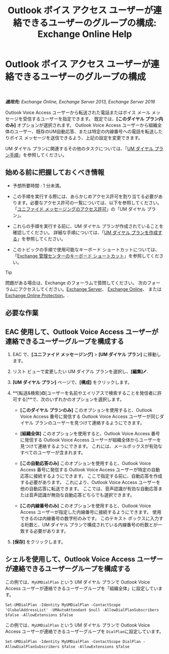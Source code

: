 ﻿---
title: 'Outlook ボイス アクセス ユーザーが連絡できるユーザーのグループの構成: Exchange Online Help'
TOCTitle: Outlook ボイス アクセス ユーザーが連絡できるユーザーのグループの構成
ms:assetid: a8dc0f9e-dc86-4128-af63-d4e550aed5bb
ms:mtpsurl: https://technet.microsoft.com/ja-jp/library/Ee423551(v=EXCHG.150)
ms:contentKeyID: 49896408
ms.date: 05/22/2018
mtps_version: v=EXCHG.150
ms.translationtype: HT
---

# Outlook ボイス アクセス ユーザーが連絡できるユーザーのグループの構成

 

_**適用先:** Exchange Online, Exchange Server 2013, Exchange Server 2016_

Outlook Voice Access ユーザーから転送された電話またはボイス メール メッセージを受信するユーザーを指定できます。 既定では、**\[このダイヤル プラン内のみ\]** オプションが選択されます。 Outlook Voice Access ユーザーから組織全体のユーザー、既存のUM自動応答、または特定の内線番号への電話を転送したりボイス メッセージを送信できるよう、上記の設定を変更できます。

UM ダイヤル プランに関連するその他のタスクについては、「[UM ダイヤル プラン手順](um-dial-plan-procedures-exchange-2013-help.md)」を参照してください。

## 始める前に把握しておくべき情報

  - 予想所要時間 : 1 分未満。

  - この手順を実行する際には、あらかじめアクセス許可を割り当てる必要があります。必要なアクセス許可の一覧については、以下を参照してください。「[ユニファイド メッセージングのアクセス許可](unified-messaging-permissions-exchange-2013-help.md)」の「UM ダイヤル プラン」。

  - これらの手順を実行する前に、UM ダイヤル プランが作成されていることを確認してください。 詳細な手順については、「[UM ダイヤル プランを作成する](create-a-um-dial-plan-exchange-2013-help.md)」を参照してください。

  - このトピックの手順で使用可能なキーボード ショートカットについては、「[Exchange 管理センターのキーボード ショートカット](keyboard-shortcuts-in-the-exchange-admin-center-exchange-online-protection-help.md)」を参照してください。


> [!TIP]
> 問題がある場合は、Exchange のフォーラムで質問してください。 次のフォーラムにアクセスしてください。<A href="https://go.microsoft.com/fwlink/p/?linkid=60612">Exchange Server</A>、 <A href="https://go.microsoft.com/fwlink/p/?linkid=267542">Exchange Online</A>、 または <A href="https://go.microsoft.com/fwlink/p/?linkid=285351">Exchange Online Protection</A>。.



## 必要な作業

## EAC 使用して、Outlook Voice Access ユーザーが連絡できるユーザーグループを構成する

1.  EAC で、**\[ユニファイド メッセージング\]** \> **\[UM ダイヤル プラン\]** に移動します。

2.  リスト ビューで変更したい UM ダイアル プランを選択し、**\[編集\]**![編集アイコン](images/Bb124582.6f53ccb2-1f13-4c02-bea0-30690e6ea71d(EXCHG.150).gif "編集アイコン").

3.  **\[UM ダイヤル プラン\]** ページで、**\[構成\]** をクリックします。

4.  **\[転送&検索\]**の**\[ユーザーを名前やエイリアスで検索することを発信者に許可する\]**で、次のいずれかのオプションを選択します。
    
      - **\[このダイヤル プランのみ\]** このオプションを使用すると、Outlook Voice Access 番号に発信する Outlook Voice Access ユーザーが同じダイヤル プランのユーザーを見つけて連絡するようにできます。
    
      - **\[組織全体\]** このオプションを使用すると、Outlook Voice Access 番号に発信する Outlook Voice Access ユーザーが組織全体からユーザーを見つけて連絡するようにできます。 これには、メールボックスが有効なすべてのユーザーが含まれます。
    
      - **\[この自動応答のみ\]** このオプションを使用すると、Outlook Voice Access 番号に発信する Outlook Voice Access ユーザーが特定の自動応答に接続するようにできます。 ここで指定する前に、自動応答を作成する必要があります。 これにより、Outlook Voice Access ユーザーを他の自動応答に転送できます。 ここでは、音声認識が有効な自動応答または音声認識が無効な自動応答どちらでも選択できます。
    
      - **\[この内線番号のみ\]** このオプションを使用すると、Outlook Voice Access ユーザーが指定した内線番号に接続するようにできます。 使用できるのは内線番号の数字桁のみです。 このテキスト ボックスに入力する桁数と、UM ダイヤル プランで構成されている内線番号の桁数とが一致する必要があります。

5.  **\[保存\]** をクリックします。

## シェルを使用して、Outlook Voice Access ユーザーが連絡できるユーザーグループを構成する

この例では、`MyUMDialPlan` という UM ダイヤル プランで Outlook Voice Access ユーザーが連絡できるユーザーグループを「組織全体」に設定しています。

    Set-UMDialPlan -Identity MyUMDialPlan -ContactScope 'GlobalAddressList' -UMAutoAttendant $null -AllowDialPlanSubscribers $false -AllowExtensions $false

この例では、`MyUMDialPlan` という UM ダイヤル プランで Outlook Voice Access ユーザーが連絡できるユーザーグループを `DialPlan`に設定しています。

    Set-UMDialPlan -Identity MyUMDialPlan -ContactScope DialPlan -AllowDialPlanSubscribers $false -AllowExtensions $false

